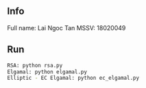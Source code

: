 ## Info
Full name: Lai Ngoc Tan
MSSV: 18020049

## Run
```bash
RSA: python rsa.py
Elgamal: python elgamal.py
Elliptic - EC Elgamal: python ec_elgamal.py

```